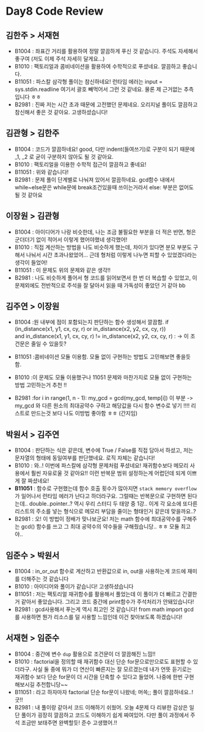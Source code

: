 # Day8 Code Review

## 김한주 > 서재현

- B1004 : 좌표간 거리를 활용하여 정말 깔끔하게 푸신 것 같습니다. 주석도 자세해서 좋구여 (저도 이제 주석 자세히 달게요...)
- B1010 : 팩토리얼과 콤비네이션을 활용하여 수학적으로 푸셨네요. 깔끔하고 좋습니다.
- B11051 : 파스칼 삼각형 풀이는 참신하네요! 런타임 에러는 input = sys.stdin.readline 여기서 괄호 빼먹어서 그런 것 같네요. 물론 제 근거없는 추측입니다 ㅎㅎ
- B2981 : 진짜 저는 시간 초과 때문에 고전했던 문제네요. 오리지널 풀이도 깔끔하고 참신해서 좋은 것 같아요. 고생하셨습니다!

## 김관형 > 김한주

- B1004 : 코드가 깔끔하네요! good, 다만 indent(들여쓰기)로 구분이 되기 때문에 _1, _2 로 굳이 구분하지 않아도 될 것 같아요. 
- B1010 : 팩토리얼을 이용한 수학적 접근이 깔끔하고 좋네요!
- B11051 : 위와 같습니다!
- B2981 : 문제 풀이 단계별로 나눠져 있어서 깔끔하네요. gcd함수 내에서 while~else문은 while문에 break조건있을때 쓰이는거라서 else: 부분은 없어도 될 것 같아요
## 이장원 > 김관형

- B1004 : 아이디어가 나랑 비슷한데, 나는 조금 불필요한 부분을 더 적은 반면, 형은 군더더기 없이 적어서 이렇게 했어야했네 생각했어!
- B1010 : 직접 계산하는 방법을 나도 비슷하게 했는데, 차이가 있다면 분모 부분도 구해서 나눠서 시간 초과나왔었어... 근데 형처럼 이렇게 나누면 피할 수 있었겠다라는 생각이 들었어!
- B11051 : 이 문제도 위의 문제와 같은 생각!!
- B2981 : 나도 비슷하게 풀어서 형 코드를 읽어보면서 한 번 더 복습할 수 있었고, 이 문제외에도 전반적으로 주석을 잘 달아서 읽을 때 가독성이 좋았던 거 같아 bb

## 김주연 > 이장원

- B1004 :원 내부에 점이 포함되는지 판단하는 함수 생성해서 깔끔함.
if (in_distance(x1, y1, cx, cy, r) or in_distance(x2, y2, cx, cy, r))\
            and in_distance(x1, y1, cx, cy, r) != in_distance(x2, y2, cx, cy, r) :
-> 이 조건문은 줄일 수 있을듯?

- B11051 :콤비네이션 모듈 이용함. 
모듈 없이 구현하는 방법도 고민해보면 좋을듯 함.

- B1010 :이 문제도 모듈 이용했구나
11051 문제와 마찬가지로 모듈 없이 구현하는 방법 고민하는거 추천 !!

- B2981 :for i in range(1, n - 1):
    my_gcd = gcd(my_gcd, temp[i])
이 부분 -> my_gcd 와 다른 원소의 최대공약수 구하고 해당값을 다시 함수 변수로 넣기 !!!!
리스트로 만드는것 보다 나도 이방법 좋아함 ㅎㅎ (간지임)

## 박원서 > 김주연

- B1004 : 판단하는 식은 같은데, 변수에 True / False를 직접 담아서 하셨고, 저는 문자열의 형태에 동일여부를 판단했네요. 로직 자체는 같습니다!
- B1010 : 와..! 이번에 파스칼에 삼각형 문제처럼 푸셨네요! 재귀함수보다 메모리 사용에서 훨씬 자유로울 것 같아요!! 이런 반복문 범위 설정하는게 어렵던데 되게 이쁘게 잘 짜셨네요!
- **B11051** : 함수로 구현했는데 함수 호출 횟수가 많아지면 `stack memory overflow`가 일어나서 런타임 에러가 난다고 하더라구요. 그럴때는 반복문으로 구현하면 된다는데.. double..pointer..? 역시 우리 스터디 두 태양 중 1강.. 이게 각 요소에 또다른 리스트의 주소를 넣는 형식으로 메모리 부담을 줄이는 형태인거 같은데 맞을까요..?
- B2981 : 오! 이 방법이 정배가 맞나보군요! 저는 math 함수에 최대공약수를 구해주는 gcd() 함수를 쓰고 그 최대 공약수의 약수들을 구해줬습니당.. ㅎㅎ 모듈 최고야..
## 임준수 > 박원서

- B1004 : in_or_out 함수로 계산하고 반환값으로 in, out을 사용하는게 코드에 재미를 더해주는 것 같습니다
- B1010 : 아이디어와 풀이가 같습니다! 고생하셨습니다
- B11051 : 저는 팩토리얼 재귀함수를 활용해서 풀었는데 이 풀이가 더 빠르고 간결한거 같아서 좋았습니다. 그리고 코드 중간에 print함수가 주석처리가 안돼있습니다!
- B2981 : gcd사용해서 푸는게 역시 최고인 것 같습니다! from math import gcd를 사용하면 뭔가 리소스를 덜 사용할 느낌인데 이건 찾아보도록 하겠습니다!
## 서재현 > 임준수

- B1004 : 중간에 변수 `dup` 활용으로 조건문이 더 깔끔해진 느낌!!
- B1010 : factorial을 정의할 때 재귀함수 대신 단순 for문으로만으로도 표현할 수 있더라구. 사실 둘 중에 뭐가 더 연산이 빠른지는 잘 모르겠는데 내가 언뜻 듣기로는 재귀함수 보다 단순 for문이 더 시간을 단축할 수 있다고 들었어. 나중에 한번 구현해보시길 추천합니당~~
- B11051 : 라고 하자마자 factorial 단순 for문이 나왔네; 머쓱;; 풀이 깔끔하네요..! 굿!!
- B2981 : 내 풀이랑 같아서 코드 이해하기 쉬웠어. 오늘 4문제 다 리뷰한 감상은 일단 풀이가 굉장히 깔끔하고 코드도 이해하기 쉽게 짜여있어. 다만  풀이 과정에서 주석 조금만 보태주면 완벽할듯! 준수 고생했어.!!
